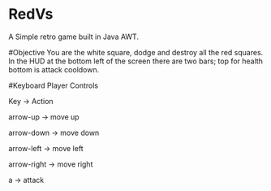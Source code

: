 # RedVs
A Simple retro game built in Java AWT. 

#Objective
You are the white square, dodge and destroy all the red squares. In the HUD at the bottom left of the screen there are two bars; top for health bottom is attack cooldown.


#Keyboard Player Controls

Key -> Action

arrow-up -> move up

arrow-down -> move down

arrow-left -> move left

arrow-right -> move right

a -> attack

